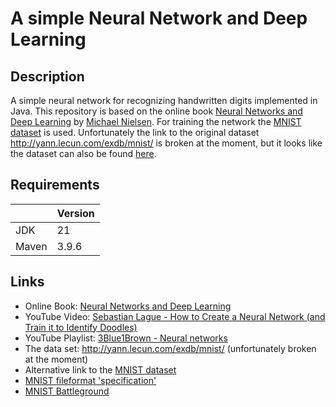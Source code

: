 # A simple Neural Network and Deep Learning

## Description

A simple neural network for recognizing handwritten digits implemented in Java.
This repository is based on the online book [Neural Networks and Deep Learning][book] by [Michael Nielsen][michael_nielsen].
For training the network the [MNIST dataset][mnist_dataset] is used. 
Unfortunately the link to the original dataset http://yann.lecun.com/exdb/mnist/ is broken at the moment, but it looks like the dataset can also be found [here][mnist_dataset2].

## Requirements

|        | Version |
|--------|---------|
| JDK    | 21      |
| Maven  | 3.9.6   |

## Links

* Online Book: [Neural Networks and Deep Learning][book]
* YouTube Video: [Sebastian Lague - How to Create a Neural Network (and Train it to Identify Doodles)][sebastian_lague]
* YouTube Playlist: [3Blue1Brown - Neural networks][3blue1brown]
* The data set: http://yann.lecun.com/exdb/mnist/ (unfortunately broken at the moment)
* Alternative link to the [MNIST dataset][mnist_dataset2]
* [MNIST fileformat 'specification'][mnist_fileformat]
* [MNIST Battleground][mnist_battleground]


[comment]: <> (collection of links sorted alphabetically ascending)
[3blue1brown]: https://www.youtube.com/watch?v=aircAruvnKk&list=PLZHQObOWTQDNU6R1_67000Dx_ZCJB-3pi
[book]: http://neuralnetworksanddeeplearning.com/chap1.html
[michael_nielsen]: https://michaelnielsen.org/
[mnist_battleground]: https://www.mnist.org/
[mnist_fileformat]: https://dilithjay.com/assets/images/mnist-formats.png
[mnist_dataset]: https://en.wikipedia.org/wiki/MNIST_database
[mnist_dataset2]: https://github.com/cvdfoundation/mnist
[sebastian_lague]: https://www.youtube.com/watch?v=hfMk-kjRv4c

